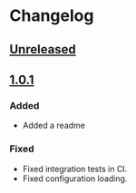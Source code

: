 # Changelog

## [Unreleased](https://github.com/markwalet/laravel-git-state/compare/v1.0.1...master)

## [1.0.1](https://github.com/markwalet/laravel-git-state/compare/v1.0.0...v1.0.1)

### Added
- Added a readme

### Fixed
- Fixed integration tests in CI.
- Fixed configuration loading.
